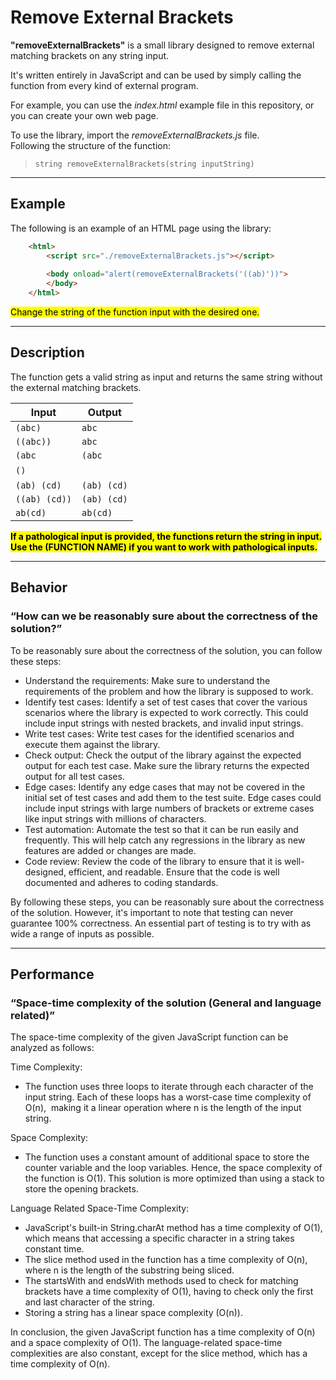 # Remove External Brackets

**"removeExternalBrackets"** is a small library designed to remove external matching brackets on any string input.

It's written entirely in JavaScript and can be used by simply calling the function from every kind of external program.

For example, you can use the _index.html_ example file in this repository, or you can create your own web page.

To use the library, import the _removeExternalBrackets.js_ file.  
Following the structure of the function:

> `string removeExternalBrackets(string inputString)`

---

## **Example**

The following is an example of an HTML page using the library:

```html
    <html>
        <script src="./removeExternalBrackets.js"></script>
        
        <body onload="alert(removeExternalBrackets('((ab)'))">
        </body>
    </html>
```

<mark>Change the string of the function input with the desired one.</mark>

---

## **Description**

The function gets a valid string as input and returns the same string without the external matching brackets.

| Input | Output |
| --- | --- |
| `(abc)` | `abc` |
| `((abc))` | `abc` |
| `(abc` | `(abc` |
| `()` |   |
| `(ab) (cd)` | `(ab) (cd)` |
| `((ab) (cd))` | `(ab) (cd)` |
| `ab(cd)` | `ab(cd)` |

<mark>**If a pathological input is provided, the functions return the string in input.**  
**Use the (FUNCTION NAME) if you want to work with pathological inputs.**</mark>

---

## **Behavior**

### “How can we be reasonably sure about the correctness of the solution?”

To be reasonably sure about the correctness of the solution, you can follow these steps:

*   Understand the requirements: Make sure to understand the requirements of the problem and how the library is supposed to work.
*   Identify test cases: Identify a set of test cases that cover the various scenarios where the library is expected to work correctly. This could include input strings with nested brackets, and invalid input strings.
*   Write test cases: Write test cases for the identified scenarios and execute them against the library.
*   Check output: Check the output of the library against the expected output for each test case. Make sure the library returns the expected output for all test cases.
*   Edge cases: Identify any edge cases that may not be covered in the initial set of test cases and add them to the test suite. Edge cases could include input strings with large numbers of brackets or extreme cases like input strings with millions of characters.
*   Test automation: Automate the test so that it can be run easily and frequently. This will help catch any regressions in the library as new features are added or changes are made.
*   Code review: Review the code of the library to ensure that it is well-designed, efficient, and readable. Ensure that the code is well documented and adheres to coding standards.

By following these steps, you can be reasonably sure about the correctness of the solution. However, it's important to note that testing can never guarantee 100% correctness. An essential part of testing is to try with as wide a range of inputs as possible.

---

## **Performance**

### “Space-time complexity of the solution (General and language related)”

The space-time complexity of the given JavaScript function can be analyzed as follows:

Time Complexity:

*   The function uses three loops to iterate through each character of the input string. Each of these loops has a worst-case time complexity of O(n),  making it a linear operation where n is the length of the input string.

Space Complexity:

*   The function uses a constant amount of additional space to store the counter variable and the loop variables. Hence, the space complexity of the function is O(1). This solution is more optimized than using a stack to store the opening brackets.

Language Related Space-Time Complexity:

*   JavaScript's built-in String.charAt method has a time complexity of O(1), which means that accessing a specific character in a string takes constant time.
*   The slice method used in the function has a time complexity of O(n), where n is the length of the substring being sliced.
*   The startsWith and endsWith methods used to check for matching brackets have a time complexity of O(1), having to check only the first and last character of the string.
*   Storing a string has a linear space complexity (O(n)).

In conclusion, the given JavaScript function has a time complexity of O(n) and a space complexity of O(1). The language-related space-time complexities are also constant, except for the slice method, which has a time complexity of O(n).
